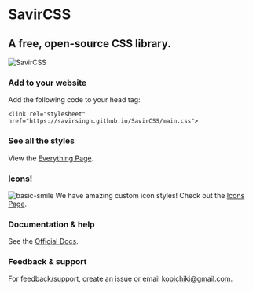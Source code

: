 # SavirCSS
## A free, open-source CSS library.

![SavirCSS](logo.png)

### Add to your website
Add the following code to your head tag:
```
<link rel="stylesheet" href="https://savirsingh.github.io/SavirCSS/main.css">
```

### See all the styles
View the [Everything Page](https://savirsingh.github.io/SavirCSS/everything).

### Icons!
![basic-smile](https://user-images.githubusercontent.com/84334654/178381126-9997c5cf-5274-4be2-b918-f3c11bb7a9fd.png)
We have amazing custom icon styles!
Check out the [Icons Page](https://savirsingh.github.io/SavirCSS/icons).


### Documentation & help
See the [Official Docs](https://savirsingh.github.io/SavirCSS/docs).

### Feedback & support
For feedback/support, create an issue or email kopichiki@gmail.com.
